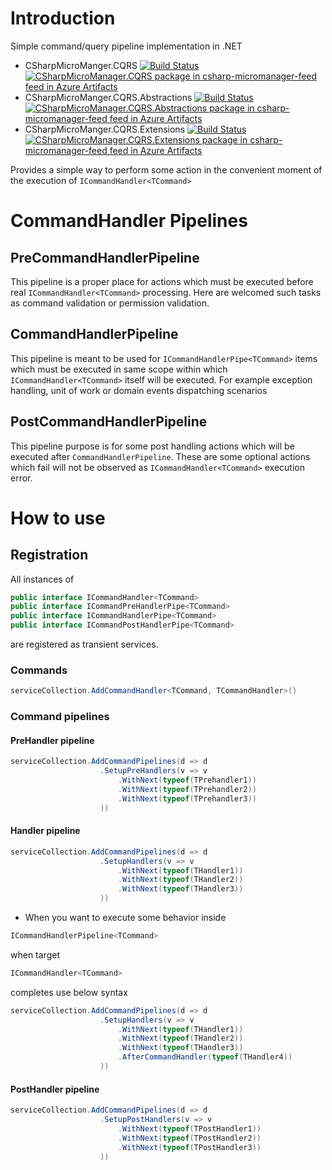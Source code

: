 # Introduction

Simple command/query pipeline implementation in .NET

* CSharpMicroManger.CQRS
  [![Build Status](https://dev.azure.com/czadokonrad/CSharpMicroManager/_apis/build/status/CSharpMicroManager.CQRS?repoName=CSharpMicroManager.CQRS&branchName=main)](https://dev.azure.com/czadokonrad/CSharpMicroManager/_build/latest?definitionId=6&repoName=CSharpMicroManager.CQRS&branchName=main)
  [![CSharpMicroManager.CQRS package in csharp-micromanager-feed feed in Azure Artifacts](https://feeds.dev.azure.com/czadokonrad/d7b143bd-01a8-4e66-818b-e4d2d672b42c/_apis/public/Packaging/Feeds/csharp-micromanager-feed/Packages/93f2d6fb-bc03-4ac8-9205-23101fcdbc7e/Badge)](https://dev.azure.com/czadokonrad/CSharpMicroManager/_artifacts/feed/csharp-micromanager-feed/NuGet/CSharpMicroManager.CQRS/11.0.0-pre)
* CSharpMicroManger.CQRS.Abstractions
  [![Build Status](https://dev.azure.com/czadokonrad/CSharpMicroManager/_apis/build/status/CSharpMicroManager.CQRS.Abstractions?repoName=CSharpMicroManager.CQRS&branchName=main)](https://dev.azure.com/czadokonrad/CSharpMicroManager/_build/latest?definitionId=7&repoName=CSharpMicroManager.CQRS&branchName=main)
  [![CSharpMicroManager.CQRS.Abstractions package in csharp-micromanager-feed feed in Azure Artifacts](https://feeds.dev.azure.com/czadokonrad/d7b143bd-01a8-4e66-818b-e4d2d672b42c/_apis/public/Packaging/Feeds/csharp-micromanager-feed/Packages/0a03a717-2441-40ac-89a3-eedeb2296cfc/Badge)](https://dev.azure.com/czadokonrad/CSharpMicroManager/_artifacts/feed/csharp-micromanager-feed/NuGet/CSharpMicroManager.CQRS.Abstractions/6.2.0-pre)
* CSharpMicroManger.CQRS.Extensions
  [![Build Status](https://dev.azure.com/czadokonrad/CSharpMicroManager/_apis/build/status/CSharpMicroManager.CQRS.Extensions?repoName=CSharpMicroManager.CQRS&branchName=main)](https://dev.azure.com/czadokonrad/CSharpMicroManager/_build/latest?definitionId=24&repoName=CSharpMicroManager.CQRS&branchName=main)
  [![CSharpMicroManager.CQRS.Extensions package in csharp-micromanager-feed feed in Azure Artifacts](https://feeds.dev.azure.com/czadokonrad/d7b143bd-01a8-4e66-818b-e4d2d672b42c/_apis/public/Packaging/Feeds/csharp-micromanager-feed/Packages/c6fc1b40-a758-4b0e-9fe7-8a4479b95793/Badge)](https://dev.azure.com/czadokonrad/CSharpMicroManager/_artifacts/feed/csharp-micromanager-feed/NuGet/CSharpMicroManager.CQRS.Extensions/1.0.0)

Provides a simple way to perform some action in the convenient moment of the execution of `ICommandHandler<TCommand>`

# CommandHandler Pipelines

## PreCommandHandlerPipeline
This pipeline is a proper place for actions which must be executed before real `ICommandHandler<TCommand>` processing.
Here are welcomed such tasks as command validation or permission validation.

## CommandHandlerPipeline
This pipeline is meant to be used for `ICommandHandlerPipe<TCommand>` items which must be executed in same scope within which `ICommandHandler<TCommand>` itself will be executed.
For example exception handling, unit of work or domain events dispatching scenarios

## PostCommandHandlerPipeline
This pipeline purpose is for some post handling actions which will be executed after
`CommandHandlerPipeline`. These are some optional actions which fail will not be observed as `ICommandHandler<TCommand>` execution error.


# How to use

## Registration

All instances of 
```csharp
public interface ICommandHandler<TCommand>
public interface ICommandPreHandlerPipe<TCommand>
public interface ICommandHandlerPipe<TCommand>
public interface ICommandPostHandlerPipe<TCommand>
```
are registered as transient services.

### Commands

```csharp
serviceCollection.AddCommandHandler<TCommand, TCommandHandler>()
```

### Command pipelines

#### PreHandler pipeline

```csharp
serviceCollection.AddCommandPipelines(d => d
                    .SetupPreHandlers(v => v
                        .WithNext(typeof(TPrehandler1))
                        .WithNext(typeof(TPrehandler2))
                        .WithNext(typeof(TPrehandler3))
                    ))
```

#### Handler pipeline

```csharp
serviceCollection.AddCommandPipelines(d => d
                    .SetupHandlers(v => v
                        .WithNext(typeof(THandler1))
                        .WithNext(typeof(THandler2))
                        .WithNext(typeof(THandler3))
                    ))
```
* When you want to execute some behavior inside 
```csharp
ICommandHandlerPipeline<TCommand>
```
when target
```csharp
ICommandHandler<TCommand>
```
completes use below syntax

```csharp
serviceCollection.AddCommandPipelines(d => d
                    .SetupHandlers(v => v
                        .WithNext(typeof(THandler1))
                        .WithNext(typeof(THandler2))
                        .WithNext(typeof(THandler3))
                        .AfterCommandHandler(typeof(THandler4))
                    ))
```

#### PostHandler pipeline

```csharp
serviceCollection.AddCommandPipelines(d => d
                    .SetupPostHandlers(v => v
                        .WithNext(typeof(TPostHandler1))
                        .WithNext(typeof(TPostHandler2))
                        .WithNext(typeof(TPostHandler3))
                    ))
```